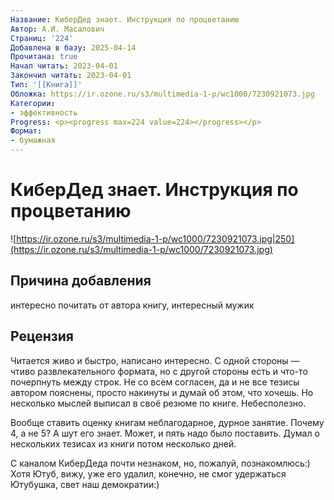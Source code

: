 ```yaml
---
Название: КиберДед знает. Инструкция по процветанию
Автор: А.И. Масалович
Страниц: '224'
Добавлена в базу: 2025-04-14
Прочитана: true
Начал читать: 2023-04-01
Закончил читать: 2023-04-01
Тип: '[[Книга]]'
Обложка: https://ir.ozone.ru/s3/multimedia-1-p/wc1000/7230921073.jpg
Категории:
- эффективность
Progress: <p><progress max=224 value=224></progress></p>
Формат:
- бумажная
---
```

# КиберДед знает. Инструкция по процветанию

![https://ir.ozone.ru/s3/multimedia-1-p/wc1000/7230921073.jpg|250](https://ir.ozone.ru/s3/multimedia-1-p/wc1000/7230921073.jpg)

## Причина добавления

интересно почитать от автора книгу, интересный мужик
## Рецензия

Читается живо и быстро, написано интересно. С одной стороны — чтиво развлекательного формата, но с другой стороны есть и что-то почерпнуть между строк. Не со всем согласен, да и не все тезисы автором пояснены, просто накинуты и думай об этом, что хочешь. Но несколько мыслей выписал в своё резюме по книге. Небесполезно.

Вообще ставить оценку книгам неблагодарное, дурное занятие. Почему 4, а не 5? А шут его знает. Может, и пять надо было поставить. Думал о нескольких тезисах из книги потом несколько дней.

С каналом КиберДеда почти незнаком, но, пожалуй, познакомлюсь:) Хотя Ютуб, вижу, уже его удалил, конечно, не смог удержаться Ютубушка, свет наш демократии:)  